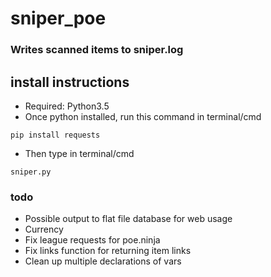 # sniper_poe
### Writes scanned items to sniper.log

## install instructions
- Required: Python3.5
- Once python installed, run this command in terminal/cmd
```
pip install requests
```
- Then type in terminal/cmd
```
sniper.py
```

### todo
- Possible output to flat file database for web usage
- Currency
- Fix league requests for poe.ninja
- Fix links function for returning item links
- Clean up multiple declarations of vars
